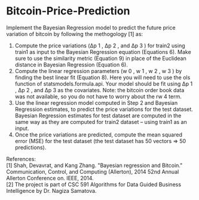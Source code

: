 # Bitcoin-Price-Prediction
Implement the Bayesian Regression model to predict the future price
variation of bitcoin by following the methogology [1] as:

1. Compute the price variations (Δp 1 , Δp 2 , and Δp 3 ) for train2 using train1 as input to the Bayesian Regression equation (Equations 6). Make sure to use the similarity metric
(Equation 9) in place of the Euclidean distance in Bayesian Regression (Equation 6).
2. Compute the linear regression parameters (w 0 , w 1 , w 2 , w 3 ) by finding the best linear fit (Equation 8). Here you will need to use the ols function of statsmodels.formula.api. Your
model should be fit using Δp 1 , Δp 2 , and Δp 3 as the covariates. Note: the bitcoin order book data was not available, so you do not have to worry about the rw 4 term.
3. Use the linear regression model computed in Step 2 and Bayesian Regression estimates, to predict the price variations for the test dataset. Bayesian Regression estimates for test
dataset are computed in the same way as they are computed for train2 dataset – using train1 as an input.
4. Once the price variations are predicted, compute the mean squared error (MSE) for the test dataset (the test dataset has 50 vectors => 50 predictions).


References:<br/>
[1] Shah, Devavrat, and Kang Zhang. "Bayesian regression and Bitcoin." Communication, Control, and Computing (Allerton), 2014 52nd Annual Allerton Conference on. IEEE, 2014.<br/>
[2] The project is part of CSC 591 Algorithms for Data Guided Business Intelligence by Dr. Nagiza Samatova.
